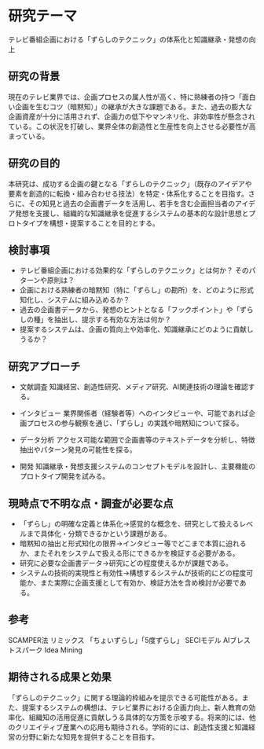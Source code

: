 # 研究テーマ

テレビ番組企画における「ずらしのテクニック」の体系化と知識継承・発想の向上

## 研究の背景

現在のテレビ業界では、企画プロセスの属人性が高く、特に熟練者の持つ「面白い企画を生むコツ（暗黙知）」の継承が大きな課題である。また、過去の膨大な企画資産が十分に活用されず、企画力の低下やマンネリ化、非効率性が懸念されている。この状況を打破し、業界全体の創造性と生産性を向上させる必要性が高まっている。

## 研究の目的

本研究は、成功する企画の鍵となる「ずらしのテクニック」（既存のアイデアや要素を創造的に転換・組み合わせる技法）を特定・体系化することを目指す。さらに、その知見と過去の企画書データを活用し、若手を含む企画担当者のアイデア発想を支援し、組織的な知識継承を促進するシステムの基本的な設計思想とプロトタイプを構想・提案することを目的とする。

## 検討事項

* テレビ番組企画における効果的な「ずらしのテクニック」とは何か？ そのパターンや原則は？
* 企画における熟練者の暗黙知（特に「ずらし」の勘所）を、どのように形式知化し、システムに組み込めるか？
* 過去の企画書データから、発想のヒントとなる「フックポイント」や「ずらしの種」を抽出し、提示する有効な方法は何か？
* 提案するシステムは、企画の質向上や効率化、知識継承にどのように貢献しうるか？

## 研究アプローチ

* 文献調査
知識経営、創造性研究、メディア研究、AI関連技術の理論を確認する。

* インタビュー
業界関係者（経験者等）へのインタビューや、可能であれば企画プロセスの参与観察を通じ、「ずらし」の実践や暗黙知について探る。

* データ分析
アクセス可能な範囲で企画書等のテキストデータを分析し、特徴抽出やパターン発見の可能性を探る。

* 開発
知識継承・発想支援システムのコンセプトモデルを設計し、主要機能のプロトタイプ開発を試みる。

## 現時点で不明な点・調査が必要な点

* 「ずらし」の明確な定義と体系化→感覚的な概念を、研究として扱えるレベルまで具体化・分類できるかという課題がある。
* 暗黙知の抽出と形式知化の限界→インタビュー等でどこまで本質に迫れるか、またそれをシステムで扱える形にできるかを検証する必要がある。
* 研究に必要な企画書データ→研究にどの程度使えるかが課題である。
* システムの技術的実現性と有効性→構想するシステムが技術的にどの程度可能か、また実際に企画支援として有効か、検証方法を含め検討が必要である。

## 参考
SCAMPER法
リミックス
「ちょいずらし」「5度ずらし」
SECIモデル
AIブレストスパーク
Idea Mining


## 期待される成果と効果 
「ずらしのテクニック」に関する理論的枠組みを提示できる可能性がある。また、提案するシステムの構想は、テレビ業界における企画力向上、新人教育の効率化、組織知の活用促進に貢献しうる具体的な方策を示唆する。将来的には、他のクリエイティブ産業への応用も期待される。学術的には、創造性支援と知識経営の分野に新たな知見を提供することを目指す。

